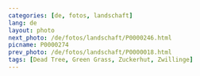 ```yaml
---
categories: [de, fotos, landschaft]
lang: de
layout: photo
next_photo: /de/fotos/landschaft/P0000246.html
picname: P0000274
prev_photo: /de/fotos/landschaft/P0000018.html
tags: [Dead Tree, Green Grass, Zuckerhut, Zwillinge]
---
```

